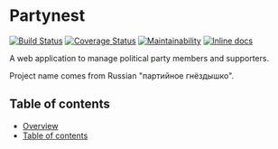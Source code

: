 Partynest
=========

[![Build Status](https://travis-ci.org/libertarian-party/partynest.svg?branch=master)](https://travis-ci.org/libertarian-party/partynest)
[![Coverage Status](https://coveralls.io/repos/github/libertarian-party/partynest/badge.svg?branch=master)](https://coveralls.io/github/libertarian-party/partynest?branch=master)
[![Maintainability](https://api.codeclimate.com/v1/badges/974d97f03895453189e1/maintainability)](https://codeclimate.com/github/libertarian-party/partynest/maintainability)
[![Inline docs](http://inch-ci.org/github/libertarian-party/partynest.svg?branch=master)](http://inch-ci.org/github/libertarian-party/partynest)

A web application to manage political party members and supporters.

Project name comes from Russian "партийное гнёздышко".



Table of contents
-----------------

* [Overview](#partynest)
* [Table of contents](#table-of-contents)
